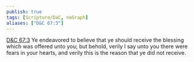 ```yaml
---
publish: true
tags: [Scripture/DaC, noGraph]
aliases: ["D&C 67:3"]
---
```

[D&C 67:3](https://churchofjesuschrist.org/study/scriptures/dc-testament/dc/67?lang=eng&id=p3#p3) Ye endeavored to believe that ye should receive the blessing which was offered unto you; but behold, verily I say unto you there were fears in your hearts, and verily this is the reason that ye did not receive.
